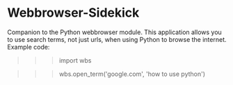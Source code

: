 # Webbrowser-Sidekick
Companion to the Python webbrowser module.
This application allows you to use search terms, not just urls, when using Python to browse the internet.
Example code:

>>> import wbs
    
>>> wbs.open_term('google.com', 'how to use python')

